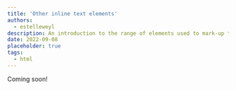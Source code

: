 ```yaml
---
title: 'Other inline text elements'
authors:
  - estelleweyl
description: An introduction to the range of elements used to mark-up text.
date: 2022-09-08
placeholder: true
tags:
  - html
---
```


Coming soon!